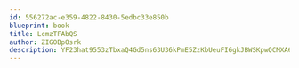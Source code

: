 ```yaml
---
id: 556272ac-e359-4822-8430-5edbc33e850b
blueprint: book
title: LcmzTFAbQS
author: ZIGOBpOsrk
description: YF23hat9553zTbxaQ4Gd5ns63U36kPmE5ZzKbUeuFI6gkJBWSKpwQCMXA6PVumd0cEiEJTW0NRzd4uVqjeEpu0WzYU3lrW9jWzjL
---
```

